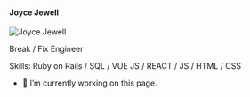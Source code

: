 #### Joyce Jewell
![Joyce Jewell](https://res.cloudinary.com/dzi34bvpv/image/upload/v1661102907/File_icnpo5.jpg)

Break / Fix Engineer 

Skills: Ruby on Rails / SQL / VUE JS / REACT / JS / HTML / CSS

- 🔭 I’m currently working on this page. 
